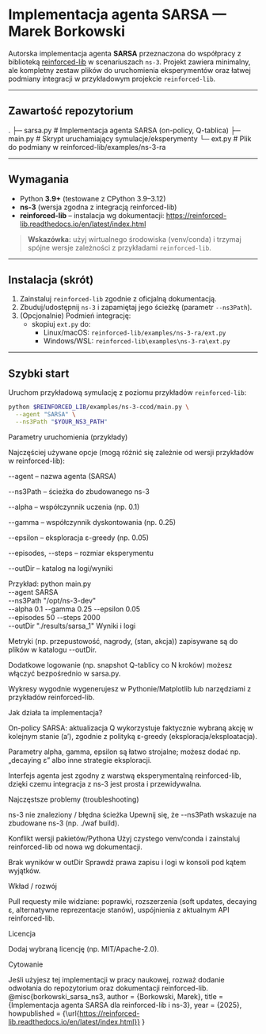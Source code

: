 # Implementacja agenta SARSA — Marek Borkowski

Autorska implementacja agenta **SARSA** przeznaczona do współpracy z biblioteką
[reinforced-lib](https://reinforced-lib.readthedocs.io/en/latest/index.html) w scenariuszach `ns-3`.
Projekt zawiera minimalny, ale kompletny zestaw plików do uruchomienia eksperymentów oraz łatwej
podmiany integracji w przykładowym projekcie `reinforced-lib`.

---

## Zawartość repozytorium

.
├─ sarsa.py # Implementacja agenta SARSA (on-policy, Q-tablica)
├─ main.py # Skrypt uruchamiający symulacje/eksperymenty
└─ ext.py # Plik do podmiany w reinforced-lib/examples/ns-3-ra


---

## Wymagania

- Python **3.9+** (testowane z CPython 3.9–3.12)
- **ns-3** (wersja zgodna z integracją reinforced-lib)
- **reinforced-lib** – instalacja wg dokumentacji:
  https://reinforced-lib.readthedocs.io/en/latest/index.html

> **Wskazówka:** użyj wirtualnego środowiska (venv/conda) i trzymaj spójne wersje zależności
z przykładami `reinforced-lib`.

---

## Instalacja (skrót)

1. Zainstaluj `reinforced-lib` zgodnie z oficjalną dokumentacją.
2. Zbuduj/udostępnij `ns-3` i zapamiętaj jego ścieżkę (parametr `--ns3Path`).
3. (Opcjonalnie) Podmień integrację:
   - skopiuj `ext.py` do:
     - Linux/macOS: `reinforced-lib/examples/ns-3-ra/ext.py`
     - Windows/WSL: `reinforced-lib\examples\ns-3-ra\ext.py`

---

## Szybki start

Uruchom przykładową symulację z poziomu przykładów `reinforced-lib`:

```bash
python $REINFORCED_LIB/examples/ns-3-ccod/main.py \
  --agent "SARSA" \
  --ns3Path "$YOUR_NS3_PATH"
```


Parametry uruchomienia (przykłady)

Najczęściej używane opcje (mogą różnić się zależnie od wersji przykładów w reinforced-lib):

--agent – nazwa agenta (SARSA)

--ns3Path – ścieżka do zbudowanego ns-3

--alpha – współczynnik uczenia (np. 0.1)

--gamma – współczynnik dyskontowania (np. 0.25)

--epsilon – eksploracja ε-greedy (np. 0.05)

--episodes, --steps – rozmiar eksperymentu

--outDir – katalog na logi/wyniki

Przykład:
python main.py \
  --agent SARSA \
  --ns3Path "/opt/ns-3-dev" \
  --alpha 0.1 --gamma 0.25 --epsilon 0.05 \
  --episodes 50 --steps 2000 \
  --outDir "./results/sarsa_1"
Wyniki i logi

Metryki (np. przepustowość, nagrody, (stan, akcja)) zapisywane są do plików w katalogu --outDir.

Dodatkowe logowanie (np. snapshot Q-tablicy co N kroków) możesz włączyć bezpośrednio w sarsa.py.

Wykresy wygodnie wygenerujesz w Pythonie/Matplotlib lub narzędziami z przykładów reinforced-lib.

Jak działa ta implementacja?

On-policy SARSA: aktualizacja Q wykorzystuje faktycznie wybraną akcję w kolejnym stanie (a′),
zgodnie z polityką ε-greedy (eksploracja/eksploatacja).

Parametry alpha, gamma, epsilon są łatwo strojalne; możesz dodać np. „decaying ε”
albo inne strategie eksploracji.

Interfejs agenta jest zgodny z warstwą eksperymentalną reinforced-lib, dzięki czemu integracja
z ns-3 jest prosta i przewidywalna.

Najczęstsze problemy (troubleshooting)

ns-3 nie znaleziony / błędna ścieżka
Upewnij się, że --ns3Path wskazuje na zbudowane ns-3 (np. ./waf build).

Konflikt wersji pakietów/Pythona
Użyj czystego venv/conda i zainstaluj reinforced-lib od nowa wg dokumentacji.

Brak wyników w outDir
Sprawdź prawa zapisu i logi w konsoli pod kątem wyjątków.

Wkład / rozwój

Pull requesty mile widziane: poprawki, rozszerzenia (soft updates, decaying ε, alternatywne
reprezentacje stanów), uspójnienia z aktualnym API reinforced-lib.

Licencja

Dodaj wybraną licencję (np. MIT/Apache-2.0).

Cytowanie

Jeśli użyjesz tej implementacji w pracy naukowej, rozważ dodanie odwołania do repozytorium
oraz dokumentacji reinforced-lib.
@misc{borkowski_sarsa_ns3,
  author       = {Borkowski, Marek},
  title        = {Implementacja agenta SARSA dla reinforced-lib i ns-3},
  year         = {2025},
  howpublished = {\url{https://reinforced-lib.readthedocs.io/en/latest/index.html}}
}
